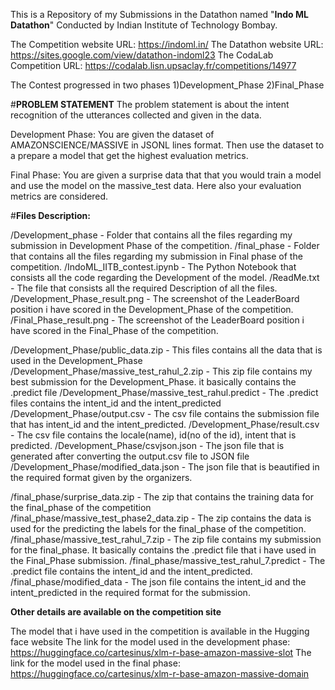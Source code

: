 This is a Repository of my Submissions in the Datathon named "**Indo ML Datathon**" Conducted by Indian Institute of Technology Bombay.

The Competition website URL: https://indoml.in/
The Datathon website URL: https://sites.google.com/view/datathon-indoml23
The CodaLab Competition URL: https://codalab.lisn.upsaclay.fr/competitions/14977

The Contest progressed in two phases
1)Development_Phase
2)Final_Phase

#**PROBLEM STATEMENT**
The problem statement is about the intent recognition of the utterances collected and given in the data.

Development Phase:
You are given the dataset of AMAZONSCIENCE/MASSIVE in JSONL lines format. Then use the dataset to a prepare a model that get the highest evaluation metrics.

Final Phase:
You are given a surprise data that that you would train a model and use the model on the massive_test data. Here also your evaluation metrics are considered.

#**Files Description:**

/Development_phase - Folder that contains all the files regarding my submission in Development Phase of the competition.
/final_phase - Folder that contains all the files regarding my submission in Final phase of the competition.
/IndoML_IITB_contest.ipynb - The Python Notebook that consists all the code regarding the Development of the model.
/ReadMe.txt - The file that consists all the required Description of all the files.
/Development_Phase_result.png - The screenshot of the LeaderBoard position i have scored in the Development_Phase of the competition.
/Final_Phase_result.png - The screenshot of the LeaderBoard position i have scored in the Final_Phase of the competition.

/Development_Phase/public_data.zip - This files contains all the data that is used in the Development_Phase
/Development_Phase/massive_test_rahul_2.zip - This zip file contains my best submission for the Development_Phase. it basically contains the .predict file
/Development_Phase/massive_test_rahul.predict - The .predict files contains the intent_id and the intent_predicted
/Development_Phase/output.csv - The csv file contains the submission file that has intent_id and the intent_predicted.
/Development_Phase/result.csv - The csv file contains the locale(name), id(no of the id), intent that is predicted.
/Development_Phase/csvjson.json - The json file that is generated after converting the output.csv file to JSON file
/Development_Phase/modified_data.json - The json file that is beautified in the required format given by the organizers.

/final_phase/surprise_data.zip - The zip that contains the training data for the final_phase of the competition
/final_phase/massive_test_phase2_data.zip - The zip contains the data is used for the predicting the labels for the final_phase of the competition.
/final_phase/massive_test_rahul_7.zip - The zip file contains my submission for the final_phase. It basically contains the .predict file that i have used in the Final_Phase submission.
/final_phase/massive_test_rahul_7.predict - The .predict file contains the intent_id and the intent_predicted.
/final_phase/modified_data - The json file contains the intent_id and the intent_predicted in the required format for the submission.

**Other details are available on the competition site**

The model that i have used in the competition is available in the Hugging face website 
The link for the model used in the development phase: https://huggingface.co/cartesinus/xlm-r-base-amazon-massive-slot
The link for the model used in the final phase: https://huggingface.co/cartesinus/xlm-r-base-amazon-massive-domain

